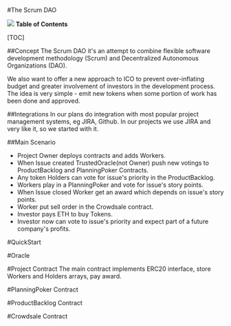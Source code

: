 
#The Scrum DAO

[![](https://2.downloader.disk.yandex.ru/disk/cd3cf6f76f746ca8a8db8a0d76ae76459a32bbfb457fdaad18160dcb89ce7385/5a0a13ad/fKqInKw3d7bLFOeFnMGnhP3F38B2d_t2ZD3HIz2WceI7YlRVWOTKvE56LR6iw7Azm_jDI0MphJXwK_xBcAndo4qgo6vopMwwBlJ9ufJYkPar8npumZHI4midPdWhecNq?uid=1130000025307753&filename=scrum-dao%20%281%29.png&disposition=inline&hash=&limit=0&content_type=image%2Fpng&fsize=97142&hid=39fff4393235ddb7d14700f8faed9f5a&media_type=image&tknv=v2&etag=da2b038f374cd8195edf5141d722d822)](https://2.downloader.disk.yandex.ru/disk/cd3cf6f76f746ca8a8db8a0d76ae76459a32bbfb457fdaad18160dcb89ce7385/5a0a13ad/fKqInKw3d7bLFOeFnMGnhP3F38B2d_t2ZD3HIz2WceI7YlRVWOTKvE56LR6iw7Azm_jDI0MphJXwK_xBcAndo4qgo6vopMwwBlJ9ufJYkPar8npumZHI4midPdWhecNq?uid=1130000025307753&filename=scrum-dao%20%281%29.png&disposition=inline&hash=&limit=0&content_type=image%2Fpng&fsize=97142&hid=39fff4393235ddb7d14700f8faed9f5a&media_type=image&tknv=v2&etag=da2b038f374cd8195edf5141d722d822)
**Table of Contents**

[TOC]

##Concept
The Scrum DAO it&#39;s an attempt to combine flexible software development methodology (Scrum) and Decentralized Autonomous Organizations (DAO).

We also want to offer a new approach to ICO to prevent over-inflating budget and greater involvement of investors in the development process. The idea is very simple - emit new tokens when some portion of work has been done and approved.

##Integrations
In our plans do integration with most popular project management systems, eg JIRA, Github. In our projects we use JIRA and very like it, so we started with it. 

##Main Scenario
- Project Owner deploys contracts and adds Workers.
- When Issue created TrustedOracle(not Owner) push new votings to ProductBacklog and PlanningPoker Contracts.
- Any token Holders can vote for issue's priority in the ProductBacklog.
- Workers play in a PlanningPoker and vote for issue's story points.
- When Issue closed Worker get an award which depends on issue's story points.
- Worker put sell order in the Crowdsale contract.
- Investor pays ETH to buy Tokens.
- Investor now can vote to issue's priority and expect part of a future company's profits.


#QuickStart

#Oracle

#Project Contract
The main contract implements ERC20 interface, store Workers and Holders arrays, pay award. 

#PlanningPoker Contract

#ProductBacklog Contract

#Crowdsale Contract
